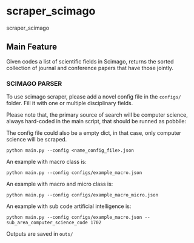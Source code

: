 # scraper_scimago
scraper_scimago


## Main Feature

Given codes a list of scientific fields in Scimago, returns the sorted collection of journal and conference papers that have those jointly. 


### SCIMAGO PARSER

To use scimago scraper, please add a novel config file in the ```configs/``` folder. Fill it with one or multiple disciplinary fields.


Please note that, the primary source of search will be computer science, always hard-coded in the main script, that should be runned as pobbile:

The config file could also be a empty dict, in that case, only computer science will be scraped. 


```
python main.py --config <name_config_file>.json
```


An example with macro class is:

```
python main.py --config configs/example_macro.json
```



An example with macro and micro class is:

```
python main.py --config configs/example_macro_micro.json
```


An example with sub code artificial intelligence is:

```
python main.py --config configs/example_macro.json --sub_area_computer_science_code 1702
```

Outputs are saved in ```outs/```